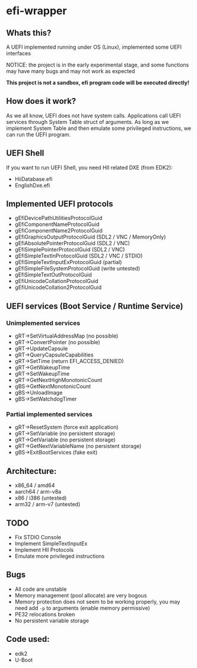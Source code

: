 # efi-wrapper

## Whats this?

A UEFI implemented running under OS (Linux), implemented some UEFI interfaces

NOTICE: the project is in the early experimental stage, and some functions may have many bugs and may not work as expected

**This project is not a sandbox, efi program code will be executed directly!**

## How does it work?

As we all know, UEFI does not have system calls.
Applications call UEFI services through System Table struct of arguments.
As long as we implement System Table and then emulate some privileged instructions, we can run the UEFI program.

## UEFI Shell

If you want to run UEFI Shell, you need HII related DXE (from EDK2):

- HiiDatabase.efi
- EnglishDxe.efi

## Implemented UEFI protocols

- gEfiDevicePathUtilitiesProtocolGuid
- gEfiComponentNameProtocolGuid
- gEfiComponentName2ProtocolGuid
- gEfiGraphicsOutputProtocolGuid (SDL2 / VNC / MemoryOnly)
- gEfiAbsolutePointerProtocolGuid (SDL2 / VNC)
- gEfiSimplePointerProtocolGuid (SDL2 / VNC)
- gEfiSimpleTextInProtocolGuid (SDL2 / VNC / STDIO)
- gEfiSimpleTextInputExProtocolGuid (partial)
- gEfiSimpleFileSystemProtocolGuid (write untested)
- gEfiSimpleTextOutProtocolGuid
- gEfiUnicodeCollationProtocolGuid
- gEfiUnicodeCollation2ProtocolGuid

## UEFI services (Boot Service / Runtime Service)

### Unimplemented services

- gRT->SetVirtualAddressMap (no possible)
- gRT->ConvertPointer (no possible)
- gRT->UpdateCapsule
- gRT->QueryCapsuleCapabilities
- gRT->SetTime (return EFI_ACCESS_DENIED)
- gRT->GetWakeupTime
- gRT->SetWakeupTime
- gRT->GetNextHighMonotonicCount
- gBS->GetNextMonotonicCount
- gBS->UnloadImage
- gBS->SetWatchdogTimer

### Partial implemented services

- gRT->ResetSystem (force exit application)
- gRT->SetVariable (no persistent storage)
- gRT->GetVariable (no persistent storage)
- gRT->GetNextVariableName (no persistent storage)
- gBS->ExitBootServices (fake exit)

## Architecture:

- x86_64 / amd64
- aarch64 / arm-v8a
- x86 / i386 (untested)
- arm32 / arm-v7 (untested)

## TODO

- Fix STDIO Console
- Implement SimpleTextInputEx
- Implement HII Protocols
- Emulate more privileged instructions

## Bugs

- All code are unstable
- Memory management (pool allocate) are very bogous
- Memory protection does not seem to be working properly, you may need add `-p` to arguments (enable memory permissive)
- PE32 relocations broken
- No persistent variable storage

## Code used: 

- edk2
- U-Boot
